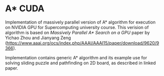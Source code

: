 # A* CUDA

Implementation of massively parallel version of A* algorithm for execution on NVIDIA GPU for Supercomputing university course.
This verision of algorithm is based on *Massively Parallel A\* Search on a GPU* paper by Yichao Zhou and Jianyang Zeng
(https://www.aaai.org/ocs/index.php/AAAI/AAAI15/paper/download/9620/9366).

Implementation contains generic A\* algorithm and its example use for solving sliding puzzle and pathfinding on 2D board,
as described in linked paper.
